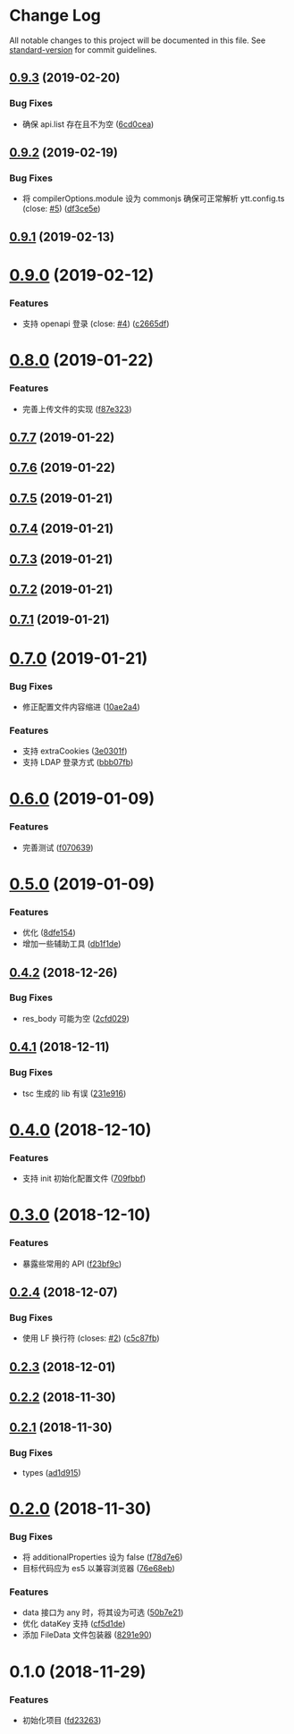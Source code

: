# Change Log

All notable changes to this project will be documented in this file. See [standard-version](https://github.com/conventional-changelog/standard-version) for commit guidelines.

<a name="0.9.3"></a>
## [0.9.3](https://github.com/fjc0k/yapi-to-typescript/compare/v0.9.2...v0.9.3) (2019-02-20)


### Bug Fixes

* 确保 api.list 存在且不为空 ([6cd0cea](https://github.com/fjc0k/yapi-to-typescript/commit/6cd0cea))



<a name="0.9.2"></a>
## [0.9.2](https://github.com/fjc0k/yapi-to-typescript/compare/v0.9.1...v0.9.2) (2019-02-19)


### Bug Fixes

* 将 compilerOptions.module 设为 commonjs 确保可正常解析 ytt.config.ts (close: [#5](https://github.com/fjc0k/yapi-to-typescript/issues/5)) ([df3ce5e](https://github.com/fjc0k/yapi-to-typescript/commit/df3ce5e))



<a name="0.9.1"></a>
## [0.9.1](https://github.com/fjc0k/yapi-to-typescript/compare/v0.9.0...v0.9.1) (2019-02-13)



<a name="0.9.0"></a>
# [0.9.0](https://github.com/fjc0k/yapi-to-typescript/compare/v0.8.0...v0.9.0) (2019-02-12)


### Features

* 支持 openapi 登录 (close: [#4](https://github.com/fjc0k/yapi-to-typescript/issues/4)) ([c2665df](https://github.com/fjc0k/yapi-to-typescript/commit/c2665df))



<a name="0.8.0"></a>
# [0.8.0](https://github.com/fjc0k/yapi-to-typescript/compare/v0.7.7...v0.8.0) (2019-01-22)


### Features

* 完善上传文件的实现 ([f87e323](https://github.com/fjc0k/yapi-to-typescript/commit/f87e323))



<a name="0.7.7"></a>
## [0.7.7](https://github.com/fjc0k/yapi-to-typescript/compare/v0.7.6...v0.7.7) (2019-01-22)



<a name="0.7.6"></a>
## [0.7.6](https://github.com/fjc0k/yapi-to-typescript/compare/v0.7.5...v0.7.6) (2019-01-22)



<a name="0.7.5"></a>
## [0.7.5](https://github.com/fjc0k/yapi-to-typescript/compare/v0.7.4...v0.7.5) (2019-01-21)



<a name="0.7.4"></a>
## [0.7.4](https://github.com/fjc0k/yapi-to-typescript/compare/v0.7.3...v0.7.4) (2019-01-21)



<a name="0.7.3"></a>
## [0.7.3](https://github.com/fjc0k/yapi-to-typescript/compare/v0.7.2...v0.7.3) (2019-01-21)



<a name="0.7.2"></a>
## [0.7.2](https://github.com/fjc0k/yapi-to-typescript/compare/v0.7.1...v0.7.2) (2019-01-21)



<a name="0.7.1"></a>
## [0.7.1](https://github.com/fjc0k/yapi-to-typescript/compare/v0.7.0...v0.7.1) (2019-01-21)



<a name="0.7.0"></a>
# [0.7.0](https://github.com/fjc0k/yapi-to-typescript/compare/v0.6.0...v0.7.0) (2019-01-21)


### Bug Fixes

* 修正配置文件内容缩进 ([10ae2a4](https://github.com/fjc0k/yapi-to-typescript/commit/10ae2a4))


### Features

* 支持 extraCookies ([3e0301f](https://github.com/fjc0k/yapi-to-typescript/commit/3e0301f))
* 支持 LDAP 登录方式 ([bbb07fb](https://github.com/fjc0k/yapi-to-typescript/commit/bbb07fb))



<a name="0.6.0"></a>
# [0.6.0](https://github.com/fjc0k/yapi-to-typescript/compare/v0.5.0...v0.6.0) (2019-01-09)


### Features

* 完善测试 ([f070639](https://github.com/fjc0k/yapi-to-typescript/commit/f070639))



<a name="0.5.0"></a>
# [0.5.0](https://github.com/fjc0k/yapi-to-typescript/compare/v0.4.2...v0.5.0) (2019-01-09)


### Features

* 优化 ([8dfe154](https://github.com/fjc0k/yapi-to-typescript/commit/8dfe154))
* 增加一些辅助工具 ([db1f1de](https://github.com/fjc0k/yapi-to-typescript/commit/db1f1de))



<a name="0.4.2"></a>
## [0.4.2](https://github.com/fjc0k/yapi-to-typescript/compare/v0.4.1...v0.4.2) (2018-12-26)


### Bug Fixes

* res_body 可能为空 ([2cfd029](https://github.com/fjc0k/yapi-to-typescript/commit/2cfd029))



<a name="0.4.1"></a>
## [0.4.1](https://github.com/fjc0k/yapi-to-typescript/compare/v0.4.0...v0.4.1) (2018-12-11)


### Bug Fixes

* tsc 生成的 lib 有误 ([231e916](https://github.com/fjc0k/yapi-to-typescript/commit/231e916))



<a name="0.4.0"></a>
# [0.4.0](https://github.com/fjc0k/yapi-to-typescript/compare/v0.3.0...v0.4.0) (2018-12-10)


### Features

* 支持 init 初始化配置文件 ([709fbbf](https://github.com/fjc0k/yapi-to-typescript/commit/709fbbf))



<a name="0.3.0"></a>
# [0.3.0](https://github.com/fjc0k/yapi-to-typescript/compare/v0.2.4...v0.3.0) (2018-12-10)


### Features

* 暴露些常用的 API ([f23bf9c](https://github.com/fjc0k/yapi-to-typescript/commit/f23bf9c))



<a name="0.2.4"></a>
## [0.2.4](https://github.com/fjc0k/yapi-to-typescript/compare/v0.2.3...v0.2.4) (2018-12-07)


### Bug Fixes

* 使用 LF 换行符 (closes: [#2](https://github.com/fjc0k/yapi-to-typescript/issues/2)) ([c5c87fb](https://github.com/fjc0k/yapi-to-typescript/commit/c5c87fb))



<a name="0.2.3"></a>
## [0.2.3](https://github.com/fjc0k/yapi-to-typescript/compare/v0.2.2...v0.2.3) (2018-12-01)



<a name="0.2.2"></a>
## [0.2.2](https://github.com/fjc0k/yapi-to-typescript/compare/v0.2.1...v0.2.2) (2018-11-30)



<a name="0.2.1"></a>
## [0.2.1](https://github.com/fjc0k/yapi-to-typescript/compare/v0.2.0...v0.2.1) (2018-11-30)


### Bug Fixes

* types ([ad1d915](https://github.com/fjc0k/yapi-to-typescript/commit/ad1d915))



<a name="0.2.0"></a>
# [0.2.0](https://github.com/fjc0k/yapi-to-typescript/compare/v0.1.0...v0.2.0) (2018-11-30)


### Bug Fixes

* 将 additionalProperties 设为 false ([f78d7e6](https://github.com/fjc0k/yapi-to-typescript/commit/f78d7e6))
* 目标代码应为 es5 以兼容浏览器 ([76e68eb](https://github.com/fjc0k/yapi-to-typescript/commit/76e68eb))


### Features

* data 接口为 any 时，将其设为可选 ([50b7e21](https://github.com/fjc0k/yapi-to-typescript/commit/50b7e21))
* 优化 dataKey 支持 ([cf5d1de](https://github.com/fjc0k/yapi-to-typescript/commit/cf5d1de))
* 添加 FileData 文件包装器 ([8291e90](https://github.com/fjc0k/yapi-to-typescript/commit/8291e90))



<a name="0.1.0"></a>
# 0.1.0 (2018-11-29)


### Features

* 初始化项目 ([fd23263](https://github.com/fjc0k/yapi-to-typescript/commit/fd23263))

